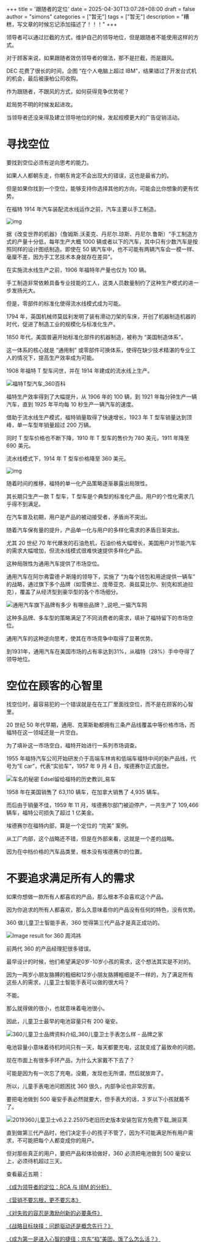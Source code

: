 +++
title = '跟随者的定位'
date = 2025-04-30T13:07:28+08:00
draft = false
author = "simons"
categories = ["暂无"]
tags = ["暂无"]
description = "糟糕，写文章的时候忘记添加描述了！！！"
+++

领导者可以通过拦截的方式，维护自己的领导地位，但是跟随者不能使用这样的方式。

对于顾客来说，如果跟随者效仿领导者的做法，那不是拦截，而是跟风。

DEC 花费了很长的时间，企图 “在个人电脑上超过 IBM”，结果错过了开发台式机的机会，最后被康柏公司收购。

作为跟随者，不跟风的方式，如何获得竞争优势呢？

趁局势不明的时候发起进攻。

当领导者还没来得及建立领导地位的时候，发起规模更大的广告促销活动。

# 寻找空位

要找到空位必须有逆向思考的能力。

如果人人都朝东走，你朝东肯定不会出现大的错误，这也是最省力的。

但是如果你找到一个空位，能够支持你选择其他的方向，可能会比你想象的更有优势。

在福特 1914 年汽车装配流水线运作之前，汽车主要以手工制造。

![img](https://xqimg.imedao.com/18f141a49853f1af3fe63f07.jpg!800.jpg)

据《改变世界的机器》（詹姆斯.沃麦克、丹尼尔.琼斯、丹尼尔.鲁斯）“手工制造方式的产量十分低，每年生产大概 1000 辆或者以下的汽车，其中只有少数汽车是按照同样的设计图纸制造。即使在 50 辆汽车中，也不可能有两辆汽车会一模一样、毫厘不差，因为手工艺技术本身就存在差异”。

在实施流水线生产之前，1906 年福特年产量也仅为 100 辆。

手工制造非常依赖具备专业技能的工人，这类人员数量制约了这种生产模式的进一步发扬光大。

但是，零部件的标准化使得流水线模式成为可能。

1794 年，英国机械师莫兹利发明了装有滑动刀架的车床，开创了机器制造机器的时代，促进了制造工业的规模化与标准化生产。

1850 年代，美国普遍开始标准化部件的机器制造，被称为 “美国制造体系”。

这一体系的核心就是 “通用制” 或零部件可换体系，使得在缺少技术精湛的专业工人的情况下，提高生产效率成为可能。

1908 年福特 T 型车问世，并在 1914 年建成的流水线上生产。

![福特T型汽车_360百科](https://p1.ssl.qhimg.com/t01f9d2f19a6580e973.jpg)

福特生产效率得到了大幅提升，从 1906 年的 100 辆，到 1921 年每分钟生产一辆汽车，直到 1925 年平均每 10 秒生产一辆汽车的速度。

借助于流水线生产模式，福特销量取得了快速增长，1923 年 T 型车销量达到顶峰，单一车型年销量超过 200 万辆。

同时 T 型车价格也不断下降，1910 年 T 型车的售价为 780 美元，1911 年降至 690 美元。

流水线模式下，1914 年 T 型车价格降至 360 美元。

![img](https://xqimg.imedao.com/18f141a4e7b271ec3feb67c5.jpg!800.jpg)

随着时间的推移，福特的单一化产品策略逐渐暴露出局限性。

其长期只生产一款 T 型车，T 型车是个典型的标准化产品，用户的个性化需求几乎得不到满足。

在汽车普及初期，用户是产品的被动接受者，矛盾尚不突出。

随着汽车保有量的提升，产品单一化与用户的多样化需求的矛盾日渐突出。

尤其 20 世纪 70 年代爆发的石油危机，石油价格大幅增长，美国用户对节能汽车的需求大幅增加，但流水线模式很难快速提供多样化产品。

这种局限性为通用汽车提供了市场空位。

通用汽车在阿尔弗雷德·P·斯隆的领导下，实施了 “为每个钱包和用途提供一辆车” 的战略，通过旗下多个品牌（如雪佛兰、庞蒂亚克、奥兹莫比尔、别克和凯迪拉克），覆盖了从经济型到豪华型的各个市场细分。

![通用汽车旗下品牌有多少 有哪些品牌？_说吧_一猫汽车网](https://img.emao.net/news/w/nc/bbm/psu-536x322.png)

这种多品牌、多车型的策略满足了不同消费者的需求，填补了福特留下的市场空位。

通用汽车的这种逆向思考，使其在市场竞争中取得了显著优势。

到1931年，通用汽车在美国市场的占有率达到31%，从福特（28%）手中夺得了领导地位。



# 空位在顾客的心智里

找空位时，最容易犯的一个错误就是在在工厂里面找空位，而不是在顾客的心智里。

20 世纪 50 年代早期，通用、克莱斯勒都拥有三条产品线覆盖中等价格市场，而福特在这一领域还是一片空白。

为了填补这一市场空白，福特开始进行一系列市场调查。

1955 年福特汽车公司开始研发介于高端车林肯和低端车福特中间的新产品线，代号为“E car”，代表“实验车”，1957 年 9 月 4 日，埃德赛尔正式面世。

![车名的秘密 Edsel留给福特的历史教训_易车](https://img1.bitautoimg.com/autoalbum/files/20130603/864/11154786446770_2630516_550x824__m1.jpg)

1958 年在美国销售了 63,110 辆车，在加拿大销售了 4,935 辆车。

而后由于销量不佳，1959 年 11 月，埃德赛尔部门被迫停产，一共生产了 109,466 辆车，福特公司损失了超过 1 亿美金。

埃德赛尔在福特内部，算是一个定位的 “完美” 案例。

从工厂内部，这个战略还不错，但是在外部来看，这就是一个差的战略。

因为在中档价格的汽车品类里，根本没有埃德赛尔的位置。



# 不要追求满足所有人的需求

如果你想做一款所有人都喜欢的产品，那么根本不会喜欢这个产品。

因为你追求的所有人都喜欢，那么久意味着你的产品没有任何的特色，没有优势。

360 做儿童卫士智能手表，360 觉得第三代产品才是真正成功的。

![Image result for 360 周鸿祎](https://tse3-mm.cn.bing.net/th/id/OIP-C.cijh8yT8tTn6iZTYvdTOZwHaE7?w=244&h=180&c=7&r=0&o=5&dpr=2&pid=1.7)

前两代 360 的产品经理犯很多错误。

最早设计的时候，他们希望满足0岁-10岁小孩的需求，这个想法其实是不对的。

因为一两岁小朋友胳膊的粗细和12岁小朋友胳膊粗细是不一样的，为了满足所有这些人的需求，儿童卫士智能手表可以做的很大吗？

不能。

那么就得做的很小，也就意味着电池很小。

因此，儿童卫士最早的电池容量只有 200 毫安。

![360儿童卫士品牌资料介绍_360儿童卫士手表怎么样 - 品牌之家](https://image.pp918.com/Brand/20200416/20200416115032_7535.jpg)

电池容量小意味着待机时间只有一天，每天都要充电，这就变成了最致命的问题。

现在市面上有很多手环产品，为什么大家戴不下去了？

可能是因为有一次忘了充电，没戴，发现也无所谓，然后就放弃了。

所以，儿童手表电池问题困扰 360 很久，内部争论也非常厉害。

要把电池做到 500 毫安手表必然就要大，但手表大的话，3 岁以下小孩就戴不了。

![2019360儿童卫士v6.2.2.25975老旧历史版本安装包官方免费下载_豌豆荚](https://android-screenimgs.25pp.com/fs08/2019/06/19/5/2_a345a03878f8d30d6db0147d60bf74a9.png)

直到做第三代产品时，他们决定手小的孩子不管了，因为不可能满足所有用户需求，不可能把每个人都变成你的用户。

但对那些真正的用户，要把产品和体验做好，360 必须把电池做到 500 毫安以上，必须待机超过三天。



查看最近五期：



[《成为领导者的定位：RCA 与 IBM 的分析》](https://mp.weixin.qq.com/s/UcD_1C2KDQ_yBQ_REeTpjA)

[《营销不要忘根，更不要忘本》](https://mp.weixin.qq.com/s?__biz=Mzg3ODU1NTA4Mw==&mid=2247485229&idx=1&sn=a3bee7b84283185dd6e02e5f17ffb312&scene=21#wechat_redirect)

[《对失败的容忍是激励创新的必要条件》](https://mp.weixin.qq.com/s?__biz=Mzg3ODU1NTA4Mw==&mid=2247485223&idx=1&sn=f2b96b162752d9f8ed01715d2c977253&scene=21#wechat_redirect)

[《战略目标抉择：问题驱动还是概念先行？》](https://mp.weixin.qq.com/s?__biz=Mzg3ODU1NTA4Mw==&mid=2247485213&idx=1&sn=f6ff01238c275a07fb1e9e3cdbc51fbd&scene=21#wechat_redirect)

[《成为第一是进入心智的捷径：京东“掐”美团，饿了么怎么活？》](https://mp.weixin.qq.com/s?__biz=Mzg3ODU1NTA4Mw==&mid=2247485182&idx=1&sn=44a42e2113248cd3f3e435d39b5c3b2c&scene=21#wechat_redirect)

